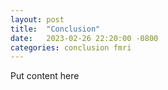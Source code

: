 ```yaml
---
layout: post
title:  "Conclusion"
date:   2023-02-26 22:20:00 -0800
categories: conclusion fmri
---
```

Put content here
